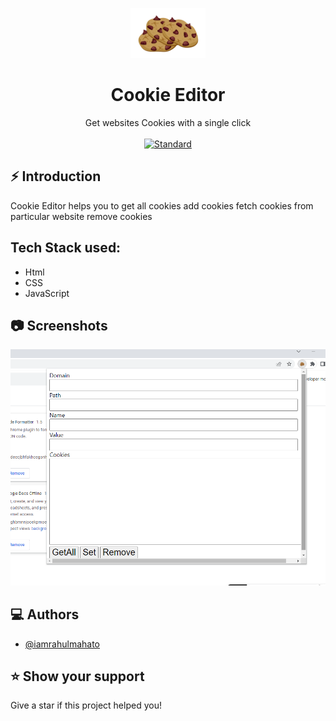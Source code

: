 <p align="center">
    <img alt="" height="80" src="./img/—Pngtree—delicious cartoon cookie illustration_4668743.png">
  </a>
</p>
<h1 align="center">Cookie Editor</h1>

<div align="center">
  Get websites Cookies with a single click
</div>

<br />

<div align="center">
  <!-- Standard -->
  <a href="https://standardjs.com">
    <img src="https://img.shields.io/badge/code%20style-standard-brightgreen.svg?style=flat-square"
      alt="Standard" />
  </a>
</div>

## ⚡️  Introduction
Cookie Editor helps you to 
get all cookies
add cookies
fetch cookies from particular website
remove cookies


## Tech Stack used:
* Html
* CSS
* JavaScript

## 📷 Screenshots

![ss1](./img/sscookie.png)


## ‎‍💻 Authors

- [@iamrahulmahato](https://www.github.com/iamrahulmahato)
## ⭐️ Show your support

Give a star if this project helped you!